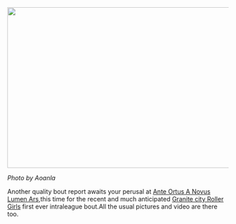 <html><body><a href="http://www.scottishrollerderbyblog.com/2012/02/sdownpic.jpg"><img src="http://www.scottishrollerderbyblog.com/2012/02/sdownpic.jpg" alt="" title="sdownpic" width="614" height="365" class="aligncenter size-full wp-image-875"></a>

<em>Photo by Aoanla</em>

Another quality bout report awaits your perusal at <a href="http://aoanla.blogspot.com/2012/02/bout-report-gcrg-intraleague.html">Ante Ortus A Novus Lumen Ars</a>,this time for the recent and much anticipated <a href="http://www.granitecityrollergirls.org/">Granite city Roller Girls</a> first ever intraleague bout.All the usual pictures and video are there too.
</body></html>
